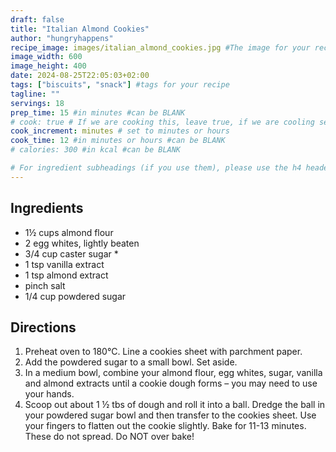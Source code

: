 ```yaml
---
draft: false
title: "Italian Almond Cookies"
author: "hungryhappens"
recipe_image: images/italian_almond_cookies.jpg #The image for your recipe
image_width: 600
image_height: 400
date: 2024-08-25T22:05:03+02:00
tags: ["biscuits", "snack"] #tags for your recipe
tagline: ""
servings: 18
prep_time: 15 #in minutes #can be BLANK
# cook: true # If we are cooking this, leave true, if we are cooling set to false
cook_increment: minutes # set to minutes or hours
cook_time: 12 #in minutes or hours #can be BLANK
# calories: 300 #in kcal #can be BLANK

# For ingredient subheadings (if you use them), please use the h4 header.  For print view I have those elements targeted
---
```



## Ingredients

- 1½ cups almond flour
- 2 egg whites, lightly beaten
- 3/4 cup caster sugar *
- 1 tsp vanilla extract
- 1 tsp almond extract
- pinch salt
- 1/4 cup powdered sugar

## Directions

1. Preheat oven to 180°C. Line a cookies sheet with parchment paper.
2. Add the powdered sugar to a small bowl. Set aside.
3. In a medium bowl, combine your almond flour, egg whites, sugar, vanilla and almond extracts until a cookie dough forms – you may need to use your hands.
4. Scoop out about 1 ½ tbs of dough and roll it into a ball. Dredge the ball in your powdered sugar bowl and then transfer to the cookies sheet. Use your fingers to flatten out the cookie slightly. Bake for 11-13 minutes. These do not spread. Do NOT over bake!
